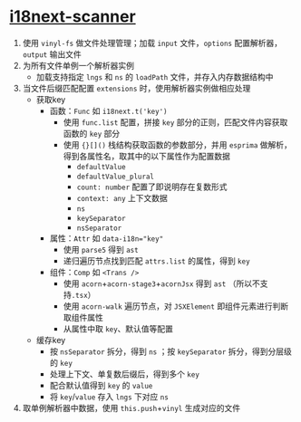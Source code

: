 # [i18next-scanner](https://github.com/i18next/i18next-scanner)

1. 使用 `vinyl-fs` 做文件处理管理；加载 `input` 文件，`options` 配置解析器，`output` 输出文件
2. 为所有文件单例一个解析器实例
    - 加载支持指定 `lngs` 和 `ns` 的 `loadPath` 文件，并存入内存数据结构中
3. 当文件后缀匹配配置 `extensions` 时，使用解析器实例做相应处理
    - 获取key
        - 函数：`Func` 如 `i18next.t('key')`
            - 使用 `func.list` 配置，拼接 `key` 部分的正则，匹配文件内容获取函数的 `key` 部分
            - 使用 `{}[]()` 栈结构获取函数的参数部分，并用 `esprima` 做解析，得到各属性名，取其中的以下属性作为配置数据
                - `defaultValue`
                - `defaultValue_plural`
                - `count: number` 配置了即说明存在复数形式
                - `context: any` 上下文数据
                - `ns`
                - `keySeparator`
                - `nsSeparator`
        - 属性：`Attr` 如 `data-i18n="key"`
            - 使用 `parse5` 得到 `ast`
            - 递归遍历节点找到匹配 `attrs.list` 的属性，得到 `key`
        - 组件：`Comp` 如 `<Trans />`
            - 使用 `acorn`+`acorn-stage3`+`acornJsx` 得到 `ast` （所以不支持`.tsx`）
            - 使用 `acorn-walk` 遍历节点，对 `JSXElement` 即组件元素进行判断取组件属性
            - 从属性中取 `key`、默认值等配置
    - 缓存key
        - 按 `nsSeparator` 拆分，得到 `ns` ；按 `keySeparator` 拆分，得到分层级的 `key`
        - 处理上下文、单复数后缀后，得到多个 `key`
        - 配合默认值得到 `key` 的 `value`
        - 将 `key`/`value` 存入 `lngs` 下对应 `ns`
4. 取单例解析器中数据，使用 `this.push`+`vinyl` 生成对应的文件

